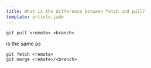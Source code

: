 ```yaml
---
title: What is the difference between fetch and pull?
template: article.jade
---
```


```
git pull <remote> <branch>
```

is the same as

```
git fetch <remote>
git merge <remote>/<branch>
```

